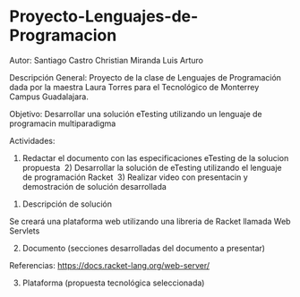 # Proyecto-Lenguajes-de-Programacion

Autor:
Santiago Castro
Christian Miranda
Luis Arturo 

Descripción General:
Proyecto de la clase de Lenguajes de Programación dada por la maestra Laura Torres
para el Tecnológico de Monterrey Campus Guadalajara. 

Objetivo:
Desarrollar una solución eTesting utilizando un lenguaje de programacin multiparadigma

Actividades:
  1) Redactar el documento con las especificaciones eTesting de la solucion propuesta
  2) Desarrollar la solución de eTesting utilizando el lenguaje de programación Racket
  3) Realizar video con presentacin y demostración de solución desarrollada
  
1. Descripción de solución

Se creará una plataforma web utilizando una libreria de Racket llamada Web Servlets

2. Documento (secciones desarrolladas del documento a presentar)


Referencias:
https://docs.racket-lang.org/web-server/

3. Plataforma (propuesta tecnológica seleccionada)
